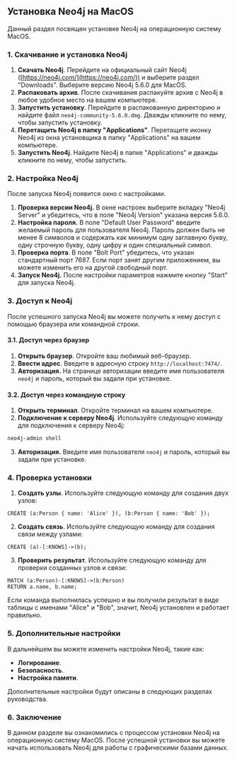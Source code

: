 ## Установка Neo4j на MacOS

Данный раздел посвящен установке Neo4j на операционную систему MacOS. 

### 1. Скачивание и установка Neo4j

1. **Скачать Neo4j**. Перейдите на официальный сайт Neo4j ([https://neo4j.com/](https://neo4j.com/)) и выберите раздел "Downloads". Выберите версию Neo4j 5.6.0 для MacOS.
2. **Распаковать архив**. После скачивания распакуйте архив с Neo4j в любое удобное место на вашем компьютере. 
3. **Запустить установку**. Перейдите в распакованную директорию и найдите файл `neo4j-community-5.6.0.dmg`. Дважды кликните по нему, чтобы запустить установку. 
4. **Перетащить Neo4j в папку "Applications"**. Перетащите иконку Neo4j из окна установщика в папку "Applications" на вашем компьютере. 
5. **Запустить Neo4j**. Найдите Neo4j в папке "Applications" и дважды кликните по нему, чтобы запустить. 

### 2. Настройка Neo4j

После запуска Neo4j появится окно с настройками. 

1. **Проверка версии Neo4j.** В окне настроек выберите вкладку "Neo4j Server" и убедитесь, что в поле "Neo4j Version" указана версия 5.6.0.
2. **Настройка пароля.** В поле "Default User Password" введите желаемый пароль для пользователя Neo4j. Пароль должен быть не менее 8 символов и содержать как минимум одну заглавную букву, одну строчную букву, одну цифру и один специальный символ. 
3. **Проверка порта**. В поле "Bolt Port" убедитесь, что указан стандартный порт 7687. Если порт занят другим приложением, вы можете изменить его на другой свободный порт.
4. **Запуск Neo4j.** После настройки параметров нажмите кнопку "Start" для запуска Neo4j.

### 3. Доступ к Neo4j

После успешного запуска Neo4j вы можете получить к нему доступ с помощью браузера или командной строки.

#### 3.1. Доступ через браузер

1. **Открыть браузер**. Откройте ваш любимый веб-браузер.
2. **Ввести адрес**. Введите в адресную строку `http://localhost:7474/`.
3. **Авторизация.** На странице авторизации введите имя пользователя `neo4j` и пароль, который вы задали при установке. 

#### 3.2. Доступ через командную строку

1. **Открыть терминал**. Откройте терминал на вашем компьютере.
2. **Подключение к серверу Neo4j**. Используйте следующую команду для подключения к серверу Neo4j:

```bash
neo4j-admin shell
```

3. **Авторизация.** Введите имя пользователя `neo4j` и пароль, который вы задали при установке.

### 4. Проверка установки

1. **Создать узлы**. Используйте следующую команду для создания двух узлов:

```cypher
CREATE (a:Person { name: 'Alice' }), (b:Person { name: 'Bob' });
```

2. **Создать связь**. Используйте следующую команду для создания связи между узлами:

```cypher
CREATE (a)-[:KNOWS]->(b);
```

3. **Проверить результат**. Используйте следующую команду для проверки созданных узлов и связи:

```cypher
MATCH (a:Person)-[:KNOWS]->(b:Person)
RETURN a.name, b.name;
```

Если команда выполнилась успешно и вы получили результат в виде таблицы с именами "Alice" и "Bob", значит, Neo4j установлен и работает правильно.

### 5. Дополнительные настройки

В дальнейшем вы можете изменить настройки Neo4j, такие как:

* **Логирование**. 
* **Безопасность**. 
* **Настройка памяти**. 

Дополнительные настройки будут описаны в следующих разделах руководства. 

### 6. Заключение

В данном разделе вы ознакомились с процессом установки Neo4j на операционную систему MacOS. После успешной установки вы можете начать использовать Neo4j для работы с графическими базами данных. 
